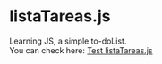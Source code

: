 # listaTareas.js
Learning JS, a simple to-doList.  
You can check here: [Test listaTareas.js](https://codepen.io/ZeR0ByTe/pen/JBGome)

